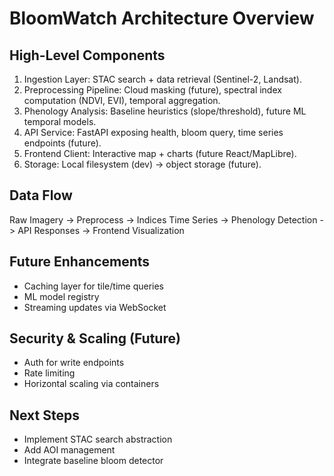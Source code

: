 # BloomWatch Architecture Overview

## High-Level Components
1. Ingestion Layer: STAC search + data retrieval (Sentinel-2, Landsat).
2. Preprocessing Pipeline: Cloud masking (future), spectral index computation (NDVI, EVI), temporal aggregation.
3. Phenology Analysis: Baseline heuristics (slope/threshold), future ML temporal models.
4. API Service: FastAPI exposing health, bloom query, time series endpoints (future).
5. Frontend Client: Interactive map + charts (future React/MapLibre).
6. Storage: Local filesystem (dev) → object storage (future).

## Data Flow
Raw Imagery -> Preprocess -> Indices Time Series -> Phenology Detection -> API Responses -> Frontend Visualization

## Future Enhancements
- Caching layer for tile/time queries
- ML model registry
- Streaming updates via WebSocket

## Security & Scaling (Future)
- Auth for write endpoints
- Rate limiting
- Horizontal scaling via containers

## Next Steps
- Implement STAC search abstraction
- Add AOI management
- Integrate baseline bloom detector
